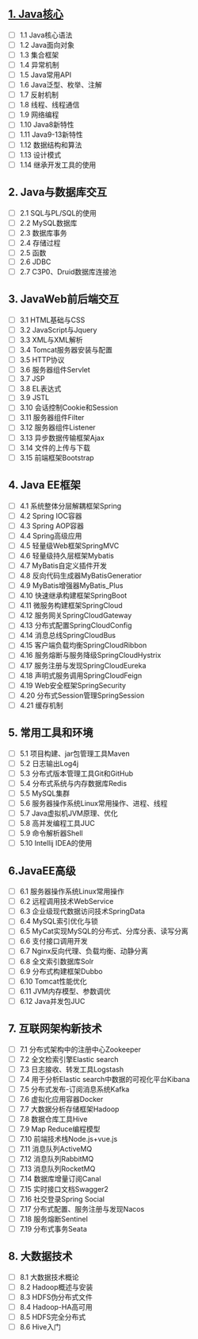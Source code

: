 ## [1. Java核心]()
- [ ] 1.1 Java核心语法
- [ ] 1.2 Java面向对象
- [ ] 1.3 集合框架
- [ ] 1.4 异常机制
- [ ] 1.5 Java常用API
- [ ] 1.6 Java泛型、枚举、注解
- [ ] 1.7 反射机制
- [ ] 1.8 线程、线程通信
- [ ] 1.9 网络编程
- [ ] 1.10 Java8新特性
- [ ] 1.11 Java9-13新特性
- [ ] 1.12 数据结构和算法
- [ ] 1.13 设计模式
- [ ] 1.14 继承开发工具的使用
## 2. Java与数据库交互
- [ ] 2.1 SQL与PL/SQL的使用
- [ ] 2.2 MySQL数据库
- [ ] 2.3 数据库事务
- [ ] 2.4 存储过程
- [ ] 2.5 函数
- [ ] 2.6 JDBC
- [ ] 2.7 C3P0、Druid数据库连接池
## 3. JavaWeb前后端交互
- [ ] 3.1 HTML基础与CSS
- [ ] 3.2 JavaScript与Jquery
- [ ] 3.3 XML与XML解析
- [ ] 3.4 Tomcat服务器安装与配置
- [ ] 3.5 HTTP协议
- [ ] 3.6 服务器组件Servlet
- [ ] 3.7 JSP
- [ ] 3.8 EL表达式
- [ ] 3.9 JSTL
- [ ] 3.10 会话控制Cookie和Session
- [ ] 3.11 服务器组件Filter
- [ ] 3.12 服务器组件Listener
- [ ] 3.13 异步数据传输框架Ajax
- [ ] 3.14 文件的上传与下载
- [ ] 3.15 前端框架Bootstrap
## 4. Java EE框架
- [ ] 4.1 系统整体分层解耦框架Spring
- [ ] 4.2 Spring IOC容器
- [ ] 4.3 Spring AOP容器
- [ ] 4.4 Spring高级应用
- [ ] 4.5 轻量级Web框架SpringMVC
- [ ] 4.6 轻量级持久层框架Mybatis
- [ ] 4.7 MyBatis自定义插件开发
- [ ] 4.8 反向代码生成器MyBatisGeneratior
- [ ] 4.9 MyBatis增强器MyBatis_Plus
- [ ] 4.10 快速继承构建框架SpringBoot
- [ ] 4.11 微服务构建框架SpringCloud
- [ ] 4.12 服务网关SpringCloudGateway
- [ ] 4.13 分布式配置SpringCloudConfig
- [ ] 4.14 消息总线SpringCloudBus
- [ ] 4.15 客户端负载均衡SpringCloudRibbon
- [ ] 4.16 服务熔断与服务降级SpringCloudHystrix
- [ ] 4.17 服务注册与发现SpringCloudEureka
- [ ] 4.18 声明式服务调用SpringCloudFeign
- [ ] 4.19 Web安全框架SpringSecurity
- [ ] 4.20 分布式Session管理SpringSession
- [ ] 4.21 缓存机制
## 5. 常用工具和环境
- [ ] 5.1 项目构建、jar包管理工具Maven
- [ ] 5.2 日志输出Log4j
- [ ] 5.3 分布式版本管理工具Git和GitHub
- [ ] 5.4 分布式系统与内存数据库Redis
- [ ] 5.5 MySQL集群
- [ ] 5.6 服务器操作系统Linux常用操作、进程、线程
- [ ] 5.7 Java虚拟机JVM原理、优化
- [ ] 5.8 高并发编程工具JUC
- [ ] 5.9 命令解析器Shell
- [ ] 5.10 Intellij IDEA的使用
## 6.JavaEE高级
- [ ] 6.1 服务器操作系统Linux常用操作
- [ ] 6.2 远程调用技术WebService
- [ ] 6.3 企业级现代数据访问技术SpringData
- [ ] 6.4 MySQL索引优化与锁
- [ ] 6.5 MyCat实现MySQL的分布式、分库分表、读写分离
- [ ] 6.6 支付接口调用开发
- [ ] 6.7 Nginx反向代理、负载均衡、动静分离
- [ ] 6.8 全文索引数据库Solr
- [ ] 6.9 分布式构建框架Dubbo
- [ ] 6.10 Tomcat性能优化
- [ ] 6.11 JVM内存模型、参数调优
- [ ] 6.12 Java并发包JUC
## 7. 互联网架构新技术
- [ ] 7.1 分布式架构中的注册中心Zookeeper
- [ ] 7.2 全文检索引擎Elastic search
- [ ] 7.3 日志接收、转发工具Logstash
- [ ] 7.4 用于分析Elastic search中数据的可视化平台Kibana
- [ ] 7.5 分布式发布-订阅消息系统Kafka
- [ ] 7.6 虚拟化应用容器Docker
- [ ] 7.7 大数据分析存储框架Hadoop
- [ ] 7.8 数据仓库工具Hive
- [ ] 7.9 Map Reduce编程模型
- [ ] 7.10 前端技术栈Node.js+vue.js
- [ ] 7.11 消息队列ActiveMQ
- [ ] 7.12 消息队列RabbitMQ
- [ ] 7.13 消息队列RocketMQ
- [ ] 7.14 数据库增量订阅Canal
- [ ] 7.15 实时接口文档Swagger2
- [ ] 7.16 社交登录Spring Social
- [ ] 7.17 分布式配置、服务注册与发现Nacos
- [ ] 7.18 服务熔断Sentinel
- [ ] 7.19 分布式事务Seata
## 8. 大数据技术
- [ ] 8.1 大数据技术概论
- [ ] 8.2 Hadoop概述与安装
- [ ] 8.3 HDFS伪分布式文件
- [ ] 8.4 Hadoop-HA高可用
- [ ] 8.5 HDFS完全分布式
- [ ] 8.6 Hive入门
